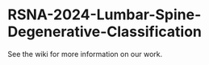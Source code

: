 # RSNA-2024-Lumbar-Spine-Degenerative-Classification

See the wiki for more information on our work.
